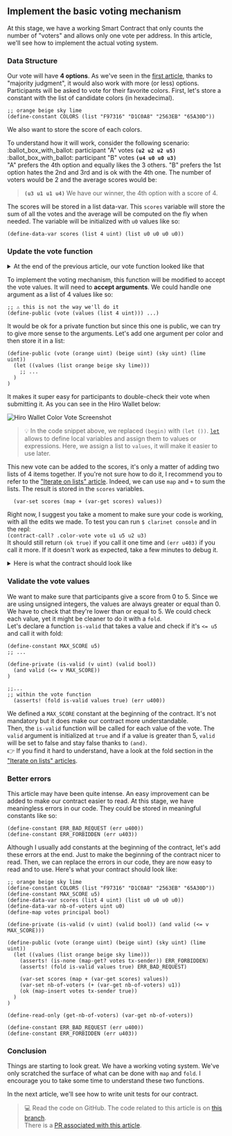 ## Implement the basic voting mechanism

At this stage, we have a working Smart Contract that only counts the number of "voters" and allows only one vote per address. In this article, we'll see how to implement the actual voting system.


### Data Structure

Our vote will have **4 options**. As we've seen in the [first article](/01-voting-clarity-smart-contract/01-getting-started#the-project), thanks to "majority judgment", it would also work with more (or less) options.  
Participants will be asked to vote for their favorite colors. First, let's store a constant with the list of candidate colors (in hexadecimal).

```clarity
;; orange beige sky lime
(define-constant COLORS (list "F97316" "D1C0A8" "2563EB" "65A30D"))
```

We also want to store the score of each colors.

To understand how it will work, consider the following scenario:  
:ballot_box_with_ballot: participant "A" votes **`(u2 u2 u2 u5)`**  
:ballot_box_with_ballot: participant "B" votes **`(u4 u0 u0 u3)`**  
"A" prefers the 4th option and equally likes the 3 others. "B" prefers the 1st option hates the 2nd and 3rd and is ok with the 4th one. The number of voters would be 2 and the average scores would be:

> **`(u3 u1 u1 u4)`** We have our winner, the 4th option with a score of 4.

The scores will be stored in a list data-var. This `scores` variable will store the sum of all the votes and the average will be computed on the fly when needed. The variable will be initialized with `u0` values like so:

```clarity
(define-data-var scores (list 4 uint) (list u0 u0 u0 u0))
```

### Update the vote function

<details>
<summary>At the end of the previous article, our vote function looked like that</summary>

```clarity
(define-public (vote)
  (begin
    (asserts! (is-none (map-get? votes tx-sender)) (err u403))

    (map-insert votes tx-sender true)
    (ok (var-set nb-of-voters (+ (var-get nb-of-voters) u1)))
  )
)
```
</details>

To implement the voting mechanism, this function will be modified to accept the vote values. It will need to **accept arguments**. We could handle one argument as a list of 4 values like so:

```clarity
;; ⚠️ this is not the way we'll do it
(define-public (vote (values (list 4 uint))) ...)
```

It would be ok for a private function but since this one is public, we can try to give more sense to the arguments. Let's add one argument per color and then store it in a list:

```clarity
(define-public (vote (orange uint) (beige uint) (sky uint) (lime uint))
  (let ((values (list orange beige sky lime)))
    ;; ...
  )
)
```

It makes it super easy for participants to double-check their vote when submitting it. As you can see in the Hiro Wallet below:

![Hiro Wallet Color Vote Screenshot](/images/vote-colors.png "Vote Screenshot")

> :bulb: In the code snippet above, we replaced `(begin)` with `(let ())`. [`let`](https://docs.stacks.co/references/language-functions#let) allows to define local variables and assign them to values or expressions. Here, we assign a list to `values`, it will make it easier to use later.

This new vote can be added to the scores, it's only a matter of adding two lists of 4 items together. If you're not sure how to do it, I recommend you to refer to the ["Iterate on lists" article](/00-annexes/04-iterate-on-lists#map). Indeed, we can use `map` and `+` to sum the lists. The result is stored in the `scores` variables.

```clarity
  (var-set scores (map + (var-get scores) values))
```

Right now, I suggest you take a moment to make sure your code is working, with all the edits we made. To test you can run `$ clarinet console` and in the repl:  
`(contract-call? .color-vote vote u1 u5 u2 u3)`  
It should still return `(ok true)` if you call it one time and `(err u403)` if you call it more. If it doesn't work as expected, take a few minutes to debug it.

<details>
<summary>Here is what the contract should look like</summary>

```clarity
;; orange beige sky lime
(define-constant COLORS (list "F97316" "D1C0A8" "2563EB" "65A30D"))
(define-data-var scores (list 4 uint) (list u0 u0 u0 u0))
(define-data-var nb-of-voters uint u0)
(define-map votes principal bool)

(define-public (vote (orange uint) (beige uint) (sky uint) (lime uint))
  (let ((values (list orange beige sky lime)))
    (asserts! (is-none (map-get? votes tx-sender)) (err u403))

    (var-set scores (map + (var-get scores) values))
    (var-set nb-of-voters (+ (var-get nb-of-voters) u1))
    (ok (map-insert votes tx-sender true))
  )
)

(define-read-only (get-nb-of-voters) (var-get nb-of-voters))
```
</details>

### Validate the vote values

We want to make sure that participants give a score from 0 to 5. Since we are using unsigned integers, the values are always greater or equal than 0. We have to check that they're lower than or equal to 5. We could check each value, yet it might be cleaner to do it with a `fold`.  
Let's declare a function `is-valid` that takes a value and check if it's `<= u5` and call it with fold:

```clarity
(define-constant MAX_SCORE u5)
;; ...

(define-private (is-valid (v uint) (valid bool))
  (and valid (<= v MAX_SCORE))
)

;;...
;; within the vote function
  (asserts! (fold is-valid values true) (err u400))
```

We defined a `MAX_SCORE` constant at the beginning of the contract. It's not mandatory but it does make our contract more understandable.  
Then, the `is-valid` function will be called for each value of the vote. The `valid` argument is initialized at `true` and if a value is greater than 5, `valid` will be set to false and stay false thanks to `(and)`.  
:point_right: If you find it hard to understand, have a look at the fold section in the ["Iterate on lists" articles](/00-annexes/04-iterate-on-lists#fold).

### Better errors

This article may have been quite intense. An easy improvement can be added to make our contract easier to read. At this stage, we have meaningless errors in our code. They could be stored in meaningful constants like so:

```clarity
(define-constant ERR_BAD_REQUEST (err u400))
(define-constant ERR_FORBIDDEN (err u403))
```

Although I usually add constants at the beginning of the contract, let's add these errors at the end. Just to make the beginning of the contract nicer to read. Then, we can replace the errors in our code, they are now easy to read and to use. Here's what your contract should look like:

```clarity
;; orange beige sky lime
(define-constant COLORS (list "F97316" "D1C0A8" "2563EB" "65A30D"))
(define-constant MAX_SCORE u5)
(define-data-var scores (list 4 uint) (list u0 u0 u0 u0))
(define-data-var nb-of-voters uint u0)
(define-map votes principal bool)

(define-private (is-valid (v uint) (valid bool)) (and valid (<= v MAX_SCORE)))

(define-public (vote (orange uint) (beige uint) (sky uint) (lime uint))
  (let ((values (list orange beige sky lime)))
    (asserts! (is-none (map-get? votes tx-sender)) ERR_FORBIDDEN)
    (asserts! (fold is-valid values true) ERR_BAD_REQUEST)

    (var-set scores (map + (var-get scores) values))
    (var-set nb-of-voters (+ (var-get nb-of-voters) u1))
    (ok (map-insert votes tx-sender true))
  )
)

(define-read-only (get-nb-of-voters) (var-get nb-of-voters))

(define-constant ERR_BAD_REQUEST (err u400))
(define-constant ERR_FORBIDDEN (err u403))
```

### Conclusion

Things are starting to look great. We have a working voting system. We've only scratched the surface of what can be done with `map` and `fold`. I encourage you to take some time to understand these two functions.

In the next article, we'll see how to write unit tests for our contract.

> 💻 Read the code on GitHub. The code related to this article is on [this branch](https://github.com/hugocaillard/clarity-voting-tuto/tree/step-3).  
> There is a [PR associated with this article](https://github.com/hugocaillard/clarity-voting-tuto/pull/3).
